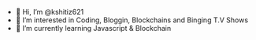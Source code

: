 - 👋 Hi, I’m @kshitiz621
- 👀 I’m interested in Coding, Bloggin, Blockchains and Binging T.V Shows
- 🌱 I’m currently learning Javascript & Blockchain

<!---
kshitiz621/kshitiz621 is a ✨ special ✨ repository because its `README.md` (this file) appears on your GitHub profile.
You can click the Preview link to take a look at your changes.
--->
